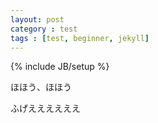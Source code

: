 ```yaml
---
layout: post
category : test
tags : [test, beginner, jekyll]
---
```

{% include JB/setup %}

ほほう、ほほう

ふげええええええ